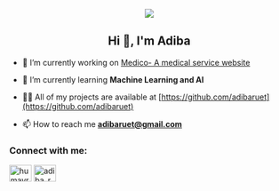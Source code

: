 <p align="center">
  <a href="https://skillicons.dev">
    <img src="https://skillicons.dev/icons?i=python,cpp,postgresql,docker,git" />
  </a>
</p>

<h2 align="center">Hi 👋, I'm Adiba</h2>

- 🔭 I’m currently working on [Medico- A medical service website](https://github.com/adibaruet/Medico-A-Medical-based-website)

- 🌱 I’m currently learning **Machine Learning and AI**

- 👨‍💻 All of my projects are available at [https://github.com/adibaruet](https://github.com/adibaruet)

- 📫 How to reach me **adibaruet@gmail.com**

<h3 align="left">Connect with me:</h3>
<p align="left">
<a href="https://codeforces.com/profile/humayra_tasnim_adiba" target="blank"><img align="center" src="https://raw.githubusercontent.com/rahuldkjain/github-profile-readme-generator/master/src/images/icons/Social/codeforces.svg" alt="humayra_tasnim_adiba" height="30" width="40" /></a>
<a href="https://www.leetcode.com/adiba_ruet" target="blank"><img align="center" src="https://raw.githubusercontent.com/rahuldkjain/github-profile-readme-generator/master/src/images/icons/Social/leet-code.svg" alt="adiba_ruet" height="30" width="40" /></a>
</p>
